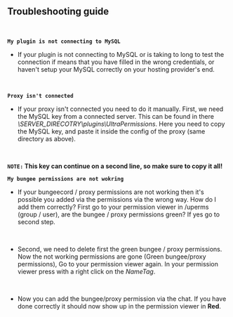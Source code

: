 ## Troubleshooting guide
<br>

**`My plugin is not connecting to MySQL`**
* If your plugin is not connecting to MySQL or is taking to long to test the connection if means that you have filled in the wrong credentials, or haven't setup your MySQL correctly on your hosting provider's end.
<br>

**`Proxy isn't connected`**
* If your proxy isn't connected you need to do it manually.
  First, we need the MySQL key from a connected server. 
  This can be found in there *\SERVER_DIRECOTRY\plugins\UltraPermissions*. 
  Here you need to copy the MySQL key, and paste it inside the config of the proxy (same directory as above).
<br>

**`NOTE:` This key can continue on a second line, so make sure to copy it all!**
<br>

**`My bungee permissions are not wokring`**
* If your bungeecord / proxy permissions are not working then it's possible you added via the permissions via the wrong way.
  How do I add them correctly?
  First go to your permission viewer in /uperms (group / user), are the bungee / proxy permissions green? If yes go to second step.
<br>

* Second, we need to delete first the green bungee / proxy permissions.
  Now the not working permissions are gone (Green bungee/proxy permissions), Go to your permission viewer again.
  In your permission viewer press with a right click on the *NameTag*.
<br>

* Now you can add the bungee/proxy permission via the chat.
  If you have done correctly it should now show up in the permission viewer in **Red**.
